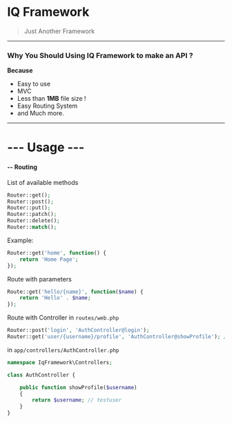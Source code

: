 # IQ Framework
>Just Another Framework
--- 

### Why You Should Using **IQ Framework** to make an API ?
 **Because**
 - Easy to use 
 - MVC 
 - Less than **1MB** file size !
 - Easy Routing System
 - and Much more.
---

# --- **Usage** ---

#### -- Routing
List of available methods
```php
Router::get();
Router::post();
Router::put();
Router::patch();
Router::delete();
Router::match();
```

Example: 
```php
Router::get('home', function() {
    return 'Home Page';
});
```

Route with parameters
```php
Route::get('hello/{name}', function($name) {
    return 'Hello' . $name;
});
```

Route with Controller
in `routes/web.php`
```php
Router::post('login', 'AuthController@login');
Router::get('user/{username}/profile', 'AuthController@showProfile'); // http://fake.com/login/testuser/profile
```
in `app/controllers/AuthController.php`
```php
namespace IqFramework\Controllers;

class AuthController {

	public function showProfile($username)
	{
		return $username; // testuser
	}
}
```

